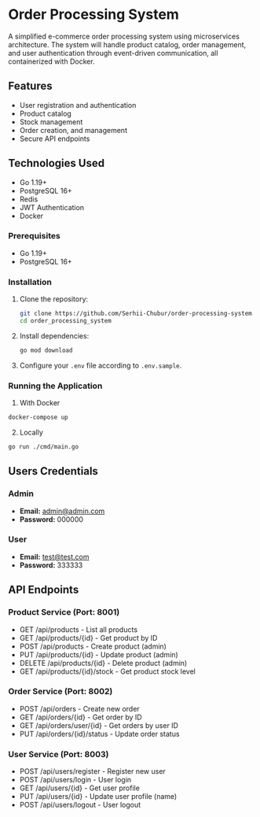 # Order Processing System

A simplified e-commerce order processing system using microservices architecture. The system will handle product catalog, order management, and user authentication through event-driven communication, all containerized with Docker.

## Features

- User registration and authentication
- Product catalog
- Stock management
- Order creation, and management
- Secure API endpoints

## Technologies Used

- Go 1.19+
- PostgreSQL 16+
- Redis
- JWT Authentication
- Docker

### Prerequisites

- Go 1.19+
- PostgreSQL 16+

### Installation

1. Clone the repository:
    ```bash
    git clone https://github.com/Serhii-Chubur/order-processing-system
    cd order_processing_system
    ```
2. Install dependencies:
    ```bash
    go mod download
    ```
3. Configure your `.env` file according to `.env.sample`.

### Running the Application
1. With Docker
```bash
docker-compose up
```
2. Locally
```bash
go run ./cmd/main.go
```

## Users Credentials
### Admin
- **Email:** admin@admin.com
- **Password:** 000000

### User
- **Email:** test@test.com
- **Password:** 333333

## API Endpoints
### Product Service (Port: 8001)

- GET /api/products - List all products
- GET /api/products/{id} - Get product by ID
- POST /api/products - Create product (admin)
- PUT /api/products/{id} - Update product (admin)
- DELETE /api/products/{id} - Delete product (admin)
- GET /api/products/{id}/stock - Get product stock level

### Order Service (Port: 8002)

- POST /api/orders - Create new order
- GET /api/orders/{id} - Get order by ID
- GET /api/orders/user/{id} - Get orders by user ID
- PUT /api/orders/{id}/status - Update order status

### User Service (Port: 8003)

- POST /api/users/register - Register new user
- POST /api/users/login - User login
- GET /api/users/{id} - Get user profile
- PUT /api/users/{id} - Update user profile (name)
- POST /api/users/logout - User logout
